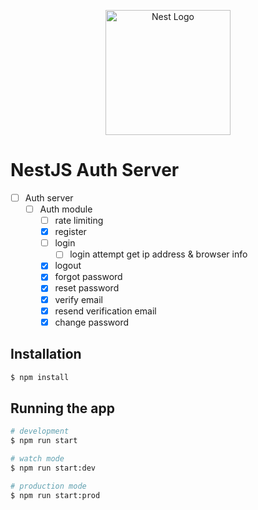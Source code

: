 <p align="center">
  <a href="http://nestjs.com/" target="blank"><img src="https://nestjs.com/img/logo-small.svg" width="200" alt="Nest Logo" /></a>
</p>

# NestJS Auth Server

- [ ] Auth server
  - [ ] Auth module
    - [ ] rate limiting
    - [x] register
    - [ ] login
      - [ ] login attempt get ip address & browser info
    - [x] logout
    - [x] forgot password
    - [x] reset password
    - [x] verify email
    - [x] resend verification email
    - [x] change password

## Installation

```bash
$ npm install
```

## Running the app

```bash
# development
$ npm run start

# watch mode
$ npm run start:dev

# production mode
$ npm run start:prod
```